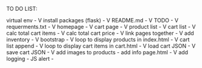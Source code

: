 TO DO LIST:

virtual env - V
install packages (flask) - V
README.md - V
TODO - V
requerments.txt - V 
homepage - V
cart page - V
product list - V
cart list - V
calc total cart items - V
calc total cart price - V
link pages together - V
add inventory - V
bootstrap - V
loop to display products in index.html - V
cart list append - V
loop to display cart items in cart.html - V
load cart JSON - V
save cart JSON - V
add images to products - 
add info page.html - V
add logging - 
JS alert - 



